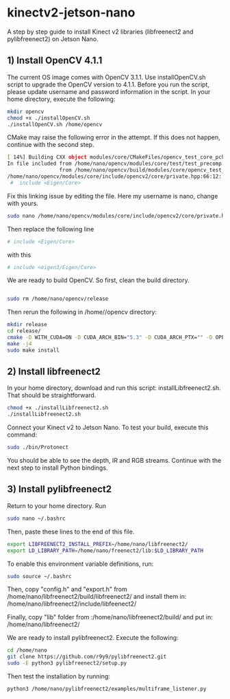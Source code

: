# kinectv2-jetson-nano
A step by step guide to install Kinect v2 libraries (libfreenect2 and pylibfreenect2) on Jetson Nano.

## 1) Install OpenCV 4.1.1

The current OS image comes with OpenCV 3.1.1. Use installOpenCV.sh script to upgrade the OpenCV version to 4.1.1. Before you run the script, please update username and password information in the script. In your home directory, execute the following:

```bash
mkdir opencv
chmod +x ./installOpenCV.sh
./installOpenCV.sh /home/opencv
```

CMake may raise the following error in the attempt. If this does not happen, continue with the second step.

```bash
[ 14%] Building CXX object modules/core/CMakeFiles/opencv_test_core_pch_dephelp.dir/opencv_test_core_pch_dephelp.cxx.o
In file included from /home/nano/opencv/modules/core/test/test_precomp.hpp:12,
                 from /home/nano/opencv/build/modules/core/opencv_test_core_pch_dephelp.cxx:1:
/home/nano/opencv/modules/core/include/opencv2/core/private.hpp:66:12: fatal error: Eigen/Core: No such file or directory
 #  include <Eigen/Core>
```

Fix this linking issue by editing the file. Here my username is nano, change with yours.

```bash
sudo nano /home/nano/opencv/modules/core/include/opencv2/core/private.hpp
```

Then replace the following line

```bash
# include <Eigen/Core>
```
with this

```bash
# include <eigen3/Eigen/Core>
```

We are ready to build OpenCV. So first, clean the build directory.

```bash

sudo rm /home/nano/opencv/release

```

Then rerun the following in /home/<your-username>/opencv directory:

```bash
mkdir release
cd release/
cmake -D WITH_CUDA=ON -D CUDA_ARCH_BIN="5.3" -D CUDA_ARCH_PTX="" -D OPENCV_EXTRA_MODULES_PATH=../../opencv_contrib-4.1.1/modules -D WITH_GSTREAMER=ON -D WITH_LIBV4L=ON -D BUILD_opencv_python2=ON -D BUILD_opencv_python3=ON -D BUILD_TESTS=OFF -D BUILD_PERF_TESTS=OFF -D BUILD_EXAMPLES=OFF -D CMAKE_BUILD_TYPE=RELEASE -D CMAKE_INSTALL_PREFIX=/usr/local ..
make -j4
sudo make install
```

## 2) Install libfreenect2

In your home directory, download and run this script: installLibfreenect2.sh. That should be straightforward.

```bash
chmod +x ./installLibfreenect2.sh
./installLibfreenect2.sh
```

Connect your Kinect v2 to Jetson Nano. To test your build, execute this command:

```bash
sudo ./bin/Protonect
```

You should be able to see the depth, IR and RGB streams. Continue with the next step to install Python bindings.

## 3) Install pylibfreenect2

Return to your home directory. Run

```bash
sudo nano ~/.bashrc
```
Then, paste these lines to the end of this file.

```bash
export LIBFREENECT2_INSTALL_PREFIX=/home/nano/libfreenect2/
export LD_LIBRARY_PATH=/home/nano/freenect2/lib:$LD_LIBRARY_PATH
```

To enable this environment variable definitions, run:

```bash
sudo source ~/.bashrc
```
Then, copy "config.h" and "export.h" from /home/nano/libfreenect2/build/libfreenect2/ and install them in: /home/nano/libfreenect2/include/libfeenect2/

Finally, copy "lib" folder from :/home/nano/libfreenect2/build/ and put in: /home/nano/libfreenect2/

We are ready to install pylibfreenect2. Execute the following:

```bash
cd /home/nano
git clone https://github.com/r9y9/pylibfreenect2.git
sudo -E python3 pylibfreenect2/setup.py
```

Then test the installation by running:
```bash
python3 /home/nano/pylibfreenect2/examples/multiframe_listener.py 
```




